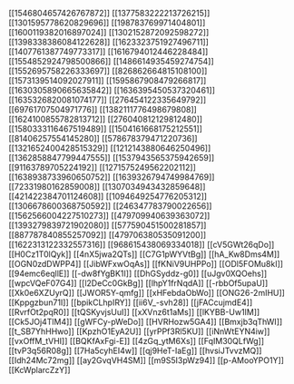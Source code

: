 [[1546804657426767872]]
[[1377583222213726215]]
[[1301595778620829696]]
[[198783769971404801]]
[[1600119382016897024]]
[[1302152872092598272]]
[[1398338386084122628]]
[[1623323751927496711]]
[[1407761387749773317]]
[[1616794012446228484]]
[[1554852924798500866]]
[[1486614935459274754]]
[[1552695758226333697]]
[[826862664815108100]]
[[1573139514092027911]]
[[1595867908479266817]]
[[1630305890665635842]]
[[1636395450537320461]]
[[1635326820081074177]]
[[276454122335649792]]
[[69761707504971776]]
[[1382111776498679808]]
[[1624100855782813712]]
[[276040812129812480]]
[[1580333116467519489]]
[[1504161668175212551]]
[[81406257554145280]]
[[578678379471220736]]
[[1321652400428515329]]
[[1212143880646250496]]
[[1362858847799447555]]
[[1537943565375942659]]
[[91163789705224192]]
[[1271575249562202112]]
[[1638938733960650752]]
[[1639326794749984769]]
[[72331980162859008]]
[[1307034943432859648]]
[[421422384701124608]]
[[1094649254776205312]]
[[1306678600368750592]]
[[246347783790022656]]
[[1562566004227510273]]
[[479709940639363072]]
[[1393279839721902080]]
[[577590451500281857]]
[[887787840855257092]]
[[479706380535091200]]
[[1622313122332557316]]
[[968615438069334018]]
[[cV5GWt26qDo]]
[[H0Cz1T0lQyk]]
[[4nX5jwa2QTs]]
[[C7G1pWYVtBg]]
[[hA_Kw8Dms4M]]
[[OGN0zdDWPP4]]
[[JibWFxwOqAs]]
[[fKNiV9UHPPo]]
[[ODl5FOMu8kI]]
[[94emc6eqllE]]
[[-dw8fYgBK1I]]
[[DhGSyddz-g0]]
[[uJgv0XQOehs]]
[[wpcVQeF07G4]]
[[l2DeCc0GkBg]]
[[lhpY1frNqdA]]
[[-rbbOf5upaU]]
[[Xk0e6XZUyrQ]]
[[JWOR5Y-qmfg]]
[[xHFebdaObWo]]
[[ONG26-2mIHU]]
[[Kppgzbun71I]]
[[bpikCLhpIRY]]
[[ii6V_-svh28]]
[[jFACcujmdE4]]
[[RvrfOt2pqR0]]
[[tQSKyvjsUuI]]
[[xXVnz6t1aMs]]
[[lKYBB-Uw1IM]]
[[Ck5JOj4TlM4]]
[[gWFCy-pWeDo]]
[[HVRHozw5GA4]]
[[Bmxjb3qThWI]]
[[t_SB7YhHHwo]]
[[KpzhO1EyA2U]]
[[yrPPf3Rl5KU]]
[[iNnWtEYN4iw]]
[[vxOffM_tVHI]]
[[BQKfAxFgi-E]]
[[4zGq_ytM6Xs]]
[[FqIM30QLfWg]]
[[tvP3q56R08g]]
[[7Ha5cyhEI4w]]
[[qj9HeT-IaEg]]
[[hvsiJTvvzMQ]]
[[Idh24Mc72mg]]
[[ay2GvqVH4SM]]
[[m9S5I3pWz94]]
[[p-AMooYPO1Y]]
[[KcWplarcZzY]]

